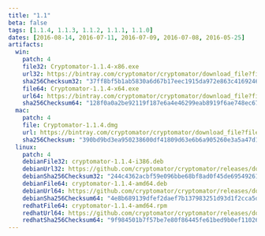 ```yaml
---
title: "1.1"
beta: false
tags: [1.1.4, 1.1.3, 1.1.2, 1.1.1, 1.1.0]
dates: [2016-08-14, 2016-07-11, 2016-07-09, 2016-07-08, 2016-05-25]
artifacts:
  win:
    patch: 4
    file32: Cryptomator-1.1.4-x86.exe
    url32: https://bintray.com/cryptomator/cryptomator/download_file?file_path=Cryptomator-1.1.4-x86.exe
    sha256Checksum32: "37ff8bf5b1ab5830a6d67b17eec1915da972e863c4169246136ceca61f652c17"
    file64: Cryptomator-1.1.4-x64.exe
    url64: https://bintray.com/cryptomator/cryptomator/download_file?file_path=Cryptomator-1.1.4-x64.exe
    sha256Checksum64: "128f0a0a2be92119f187e6a4e46299eab8919f6ae748ec67b7d621fc34758312"
  mac:
    patch: 4
    file: Cryptomator-1.1.4.dmg
    url: https://bintray.com/cryptomator/cryptomator/download_file?file_path=Cryptomator-1.1.4.dmg
    sha256Checksum: "390bd9bd3ea950238600df41809d63e6b6a905260e3a5a47d14ec6fecca637ad"
  linux:
    patch: 4
    debianFile32: cryptomator-1.1.4-i386.deb
    debianUrl32: https://github.com/cryptomator/cryptomator/releases/download/1.1.4/cryptomator-1.1.4-i386.deb
    debianSha256Checksum32: "244c4362acbf59e096bbe68bf8ad0f45de695492615f2dd0638c4af6783fb97b"
    debianFile64: cryptomator-1.1.4-amd64.deb
    debianUrl64: https://github.com/cryptomator/cryptomator/releases/download/1.1.4/cryptomator-1.1.4-amd64.deb
    debianSha256Checksum64: "4e8b689139dfef2daef7b137983251d93d1f2cca5d462d2675c20fd9bc2c4f9c"
    redhatFile64: cryptomator-1.1.4-amd64.rpm
    redhatUrl64: https://github.com/cryptomator/cryptomator/releases/download/1.1.4/cryptomator-1.1.4-amd64.rpm
    redhatSha256Checksum64: "9f984501b7f57be7e80f86445fe61bed9b0ef110269f6af09834f6878222f799"
---
```

